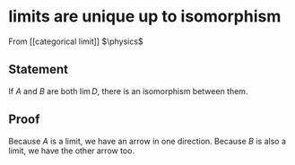 # limits are unique up to isomorphism
From [[categorical limit]]
$\physics$
## Statement
If $A$ and $B$ are both $\lim D$, there is an isomorphism between them.

## Proof
Because $A$ is a limit, we have an arrow in one direction. Because $B$ is also a limit, we have the other arrow too. 